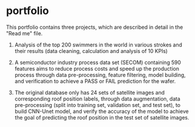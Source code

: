 # portfolio
This portfolio contains three projects, which are described in detail in the "Read me" file.

1. Analysis of the top 200 swimmers in the world in various strokes and their results (data cleaning, calculation and analysis of 10 KPIs)

2. A semiconductor industry process data set (SECOM) containing 590 features aims to reduce process costs and speed up the production process through data pre-processing, feature filtering, model building, and verification to achieve a PASS or FAIL prediction for the wafer.

3. The original database only has 24 sets of satellite images and corresponding roof position labels, through data augmentation, data pre-processing (split into training set, validation set, and test set), to build CNN-Unet model, and verify the accuracy of the model to achieve the goal of predicting the roof position in the test set of satellite images.
